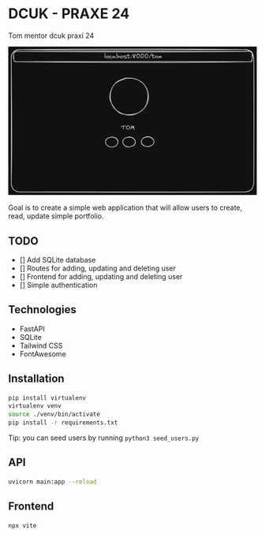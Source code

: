 # DCUK - PRAXE 24

Tom mentor dcuk praxí 24

![template](./idea.png)

Goal is to create a simple web application that will allow users to create, read, update simple portfolio.

## TODO

- [] Add SQLite database
- [] Routes for adding, updating and deleting user
- [] Frontend for adding, updating and deleting user
- [] Simple authentication

## Technologies

- FastAPI
- SQLite
- Tailwind CSS
- FontAwesome

## Installation

```bash
pip install virtualenv
virtualenv venv
source ./venv/bin/activate
pip install -r requirements.txt
```

Tip: you can seed users by running `python3 seed_users.py`

## API

```bash
uvicorn main:app --reload
```

## Frontend

```bash
npx vite
```
